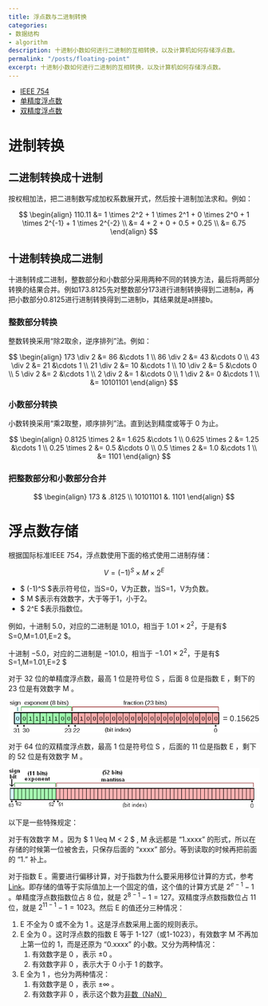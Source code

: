 ```yaml
---
title: 浮点数与二进制转换
categories:
- 数据结构
- algorithm
description: 十进制小数如何进行二进制的互相转换，以及计算机如何存储浮点数。
permalink: "/posts/floating-point"
excerpt: 十进制小数如何进行二进制的互相转换，以及计算机如何存储浮点数。
---
```


+ [IEEE 754](https://zh.wikipedia.org/zh-cn/IEEE_754)
+ [单精度浮点数](https://zh.wikipedia.org/wiki/%E5%96%AE%E7%B2%BE%E5%BA%A6%E6%B5%AE%E9%BB%9E%E6%95%B8)
+ [双精度浮点数](https://zh.wikipedia.org/wiki/%E9%9B%99%E7%B2%BE%E5%BA%A6%E6%B5%AE%E9%BB%9E%E6%95%B8)

# 进制转换

## 二进制转换成十进制

按权相加法，把二进制数写成加权系数展开式，然后按十进制加法求和。例如：

$$ 
\begin{align}
 110.11 &= 1 \times 2^2 + 1 \times 2^1 + 0 \times 2^0 + 1 \times 2^{-1} + 1 \times 2^{-2} \\
        &= 4 + 2 + 0 + 0.5 + 0.25 \\
        &= 6.75
\end{align}
$$

## 十进制转换成二进制

十进制转成二进制，整数部分和小数部分采用两种不同的转换方法，最后将两部分转换的结果合并。例如173.8125先对整数部分173进行进制转换得到二进制a，再把小数部分0.8125进行进制转换得到二进制b，其结果就是a拼接b。

### 整数部分转换

整数转换采用“除2取余，逆序排列”法。例如：

$$
\begin{align}
173 \div 2 &= 86 &\cdots 1 \\
86 \div 2 &= 43 &\cdots 0 \\
43 \div 2 &= 21 &\cdots 1 \\
21 \div 2 &= 10 &\cdots 1 \\
10 \div 2 &= 5 &\cdots 0 \\
5 \div 2 &= 2 &\cdots 1 \\
2 \div 2 &= 1 &\cdots 0 \\
1 \div 2 &= 0 &\cdots 1 \\
&= 10101101
\end{align}
$$


### 小数部分转换

小数转换采用“乘2取整，顺序排列”法。直到达到精度或等于 0 为止。

$$
\begin{align}
0.8125 \times 2 &= 1.625 &\cdots 1 \\
0.625 \times 2 &= 1.25 &\cdots 1 \\
0.25 \times 2 &= 0.5 &\cdots 0 \\
0.5 \times 2 &= 1.0 &\cdots 1 \\
&= 1101
\end{align}
$$

### 把整数部分和小数部分合并

$$
\begin{align}
173 & .8125 \\
10101101 &. 1101
\end{align}
$$



# 浮点数存储

根据国际标准IEEE 754，浮点数使用下面的格式使用二进制存储：

$$ V = (-1)^S \times M \times 2 ^ E $$

+ $ (-1)^S $表示符号位，当S=0，V为正数，当S=1，V为负数。
+ $ M $表示有效数字，大于等于1，小于2。
+ $ 2^E $表示指数位。

例如，十进制 $5.0$，对应的二进制是 $101.0$，相当于 $1.01 \times 2^2$，于是有$ S=0,M=1.01,E=2 $。

十进制 $-5.0$，对应的二进制是 $-101.0$，相当于 $-1.01 \times 2^2$，于是有$ S=1,M=1.01,E=2 $

对于 32 位的单精度浮点数，最高 1 位是符号位 S ，后面 8 位是指数 E ，剩下的 23 位是有效数字 M 。

![单精度浮点数](../assets/images/floating-point/single-precision-floating.png)

对于 64 位的双精度浮点数，最高 1 位是符号位 S ，后面的 11 位是指数 E ，剩下的 52 位是有效数字 M 。

![双精度浮点数](../assets/images/floating-point/double_precision_float.png)

以下是一些特殊规定：

对于有效数字 M 。因为 $ 1 \leq M < 2 $ , M 永远都是 “1.xxxx” 的形式，所以在存储的时候第一位被舍去，只保存后面的 “xxxx” 部分。等到读取的时候再把前面的 “1.” 补上。

对于指数 E 。需要进行偏移计算，对于指数为什么要采用移位计算的方式，参考[Link](https://www.zhihu.com/question/24115452)。即存储的值等于实际值加上一个固定的值，这个值的计算方式是 $2^{e-1} - 1$ 。单精度浮点数指数位占 8 位，就是 $2^{8-1} -1 = 127$。双精度浮点数指数位占 11 位，就是 $2^{11-1} - 1 = 1023$。然后 E 的值还分三种情况：
1. E 不全为 0 或不全为 1 。这是浮点数采用上面的规则表示。
2. E 全为 0 。这时浮点数的指数 E 等于 1-127（或1-1023），有效数字 M 不再加上第一位的 1，而是还原为 “0.xxxx” 的小数。又分为两种情况：
   1. 有效数字是 0 ，表示 $\pm0$ 。
   2. 有效数字非 0 ，表示大于 0 小于 1 的数字。
3. E 全为 1 ，也分为两种情况：
   1. 有效数字是 0 ，表示 $\pm\infty$ 。
   2. 有效数字非 0 ，表示这个数为[非数（NaN）](https://zh.m.wikipedia.org/zh-hans/NaN)


